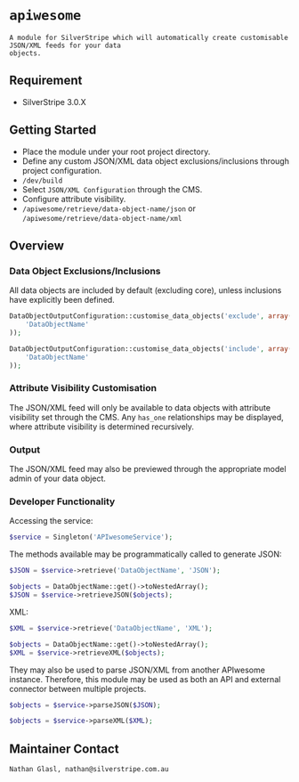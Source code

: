 # `apiwesome`

	A module for SilverStripe which will automatically create customisable JSON/XML feeds for your data
	objects.

## Requirement

* SilverStripe 3.0.X

## Getting Started

* Place the module under your root project directory.
* Define any custom JSON/XML data object exclusions/inclusions through project configuration.
* `/dev/build`
* Select `JSON/XML Configuration` through the CMS.
* Configure attribute visibility.
* `/apiwesome/retrieve/data-object-name/json` or `/apiwesome/retrieve/data-object-name/xml`

## Overview

### Data Object Exclusions/Inclusions

All data objects are included by default (excluding core), unless inclusions have explicitly been defined.

```php
DataObjectOutputConfiguration::customise_data_objects('exclude', array(
	'DataObjectName'
));
```

```php
DataObjectOutputConfiguration::customise_data_objects('include', array(
	'DataObjectName'
));
```

### Attribute Visibility Customisation

The JSON/XML feed will only be available to data objects with attribute visibility set through the CMS. Any `has_one` relationships may be displayed, where attribute visibility is determined recursively.

### Output

The JSON/XML feed may also be previewed through the appropriate model admin of your data object.

### Developer Functionality

Accessing the service:

```php
$service = Singleton('APIwesomeService');
```

The methods available may be programmatically called to generate JSON:

```php
$JSON = $service->retrieve('DataObjectName', 'JSON');
```

```php
$objects = DataObjectName::get()->toNestedArray();
$JSON = $service->retrieveJSON($objects);
```

XML:

```php
$XML = $service->retrieve('DataObjectName', 'XML');
```

```php
$objects = DataObjectName::get()->toNestedArray();
$XML = $service->retrieveXML($objects);
```

They may also be used to parse JSON/XML from another APIwesome instance. Therefore, this module may be used as both an API and external connector between multiple projects.

```php
$objects = $service->parseJSON($JSON);
```

```php
$objects = $service->parseXML($XML);
```

## Maintainer Contact

	Nathan Glasl, nathan@silverstripe.com.au
